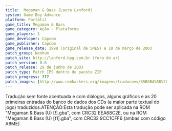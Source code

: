 ```yaml
---
title:  Megaman & Bass (Laura Lanford)
system: Game Boy Advance
platform: Portátil
game_title: Megaman & Bass
game_category: Ação - Plataforma
game_players: 1
game_developer: Capcom
game_publisher: Capcom
game_release_date: 1998 (original de SNES) e 10 de março de 2003
patch_group: Nenhum
patch_site: http://lanford.hpg.com.br (fora do ar)
patch_version: 0.6
patch_release: 29 de junho de 2003
patch_type: Patch IPS dentro de pacote ZIP
patch_progress: ???
patch_images: [http://www.romhackers.org/imagens/traducoes/%5BGBA%5D%20Megaman%20&%20Bass%20-%20Laura%20Lanford%20-%201.png,http://www.romhackers.org/imagens/traducoes/%5BGBA%5D%20Megaman%20&%20Bass%20-%20Laura%20Lanford%20-%202.png,http://www.romhackers.org/imagens/traducoes/%5BGBA%5D%20Megaman%20&%20Bass%20-%20Laura%20Lanford%20-%203.png]
---
```

Tradução sem fonte acentuada e com diálogos, alguns gráficos e as 20 primeiras entradas do banco de dados dos CDs (a maior parte textual do jogo) traduzidos.ATENÇÃO:Esta tradução pode ser aplicada na ROM "Megaman & Bass (U) [!].gba", com CRC32 EEA68C2E, ou na ROM "Megaman & Bass (U) [t1].gba", com CRC32 9CC1CFF6 (ambas com código A6ME).